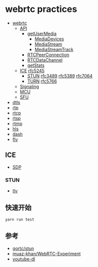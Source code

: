 # webrtc practices

- [webrtc](https://webrtc.org/)
    - [API](https://w3c.github.io/webrtc-pc/)
        - [getUserMedia](https://developer.mozilla.org/en-US/docs/Web/API/MediaDevices/getUserMedia)
            - [MediaDevices](https://developer.mozilla.org/en-US/docs/Web/API/MediaDevices)
            - [MediaStream](https://developer.mozilla.org/en-US/docs/Web/API/MediaStream)
            - [MediaStreamTrack](https://developer.mozilla.org/en-US/docs/Web/API/MediaStreamTrack)
        - [RTCPeerConnection](#)
        - [RTCDataChannel](#)
        - [getStats](#)
    - [ICE](https://en.wikipedia.org/wiki/Interactive_Connectivity_Establishment) [rfc5245](https://tools.ietf.org/html/rfc5245)
        - [STUN](https://en.wikipedia.org/wiki/STUN) [rfc3489](https://www.ietf.org/rfc/rfc3489.txt) [rfc5389](https://tools.ietf.org/html/rfc5389) [rfc7064](https://tools.ietf.org/html/rfc7064)
        - [TURN](https://en.wikipedia.org/wiki/Traversal_Using_Relays_around_NAT) [rfc5766](https://tools.ietf.org/html/rfc5766)
    - [Signaling](#)
    - [MCU](#)
    - [SFU](#)
- [dtls](https://en.wikipedia.org/wiki/Datagram_Transport_Layer_Security)
- [rtp](https://en.wikipedia.org/wiki/Real-time_Transport_Protocol)
- [rtcp](https://en.wikipedia.org/wiki/RTP_Control_Protocol)
- [rtsp](https://en.wikipedia.org/wiki/Real_Time_Streaming_Protocol)
- [rtmp](https://en.wikipedia.org/wiki/Real-Time_Messaging_Protocol)
- [hls](https://developer.apple.com/streaming/)
- [dash](https://en.wikipedia.org/wiki/Dynamic_Adaptive_Streaming_over_HTTP)
- [flv](https://www.adobe.com/devnet/f4v.html)


## ICE 

- [SDP](https://github.com/xiilei/webrtc/blob/master/SDP.md)

### STUN
- [tlv](https://en.wikipedia.org/wiki/Type-length-value)

## 快速开始

```
yarn run test
```

## 参考

- [gortc/stun](https://github.com/gortc/stun)
- [muaz-khan/WebRTC-Experiment](https://github.com/muaz-khan/WebRTC-Experiment)
- [youtube-dl](https://github.com/rg3/youtube-dl)





